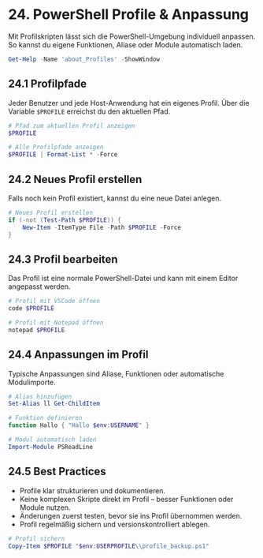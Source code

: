 # 24. PowerShell Profile & Anpassung

Mit Profilskripten lässt sich die PowerShell-Umgebung individuell anpassen. So kannst du eigene Funktionen, Aliase oder Module automatisch laden.

```powershell
Get-Help -Name 'about_Profiles' -ShowWindow
```

## 24.1 Profilpfade

Jeder Benutzer und jede Host-Anwendung hat ein eigenes Profil. Über die Variable `$PROFILE` erreichst du den aktuellen Pfad.

```powershell
# Pfad zum aktuellen Profil anzeigen
$PROFILE

# Alle Profilpfade anzeigen
$PROFILE | Format-List * -Force
```

## 24.2 Neues Profil erstellen

Falls noch kein Profil existiert, kannst du eine neue Datei anlegen.

```powershell
# Neues Profil erstellen
if (-not (Test-Path $PROFILE)) {
    New-Item -ItemType File -Path $PROFILE -Force
}
```

## 24.3 Profil bearbeiten

Das Profil ist eine normale PowerShell-Datei und kann mit einem Editor angepasst werden.

```powershell
# Profil mit VSCode öffnen
code $PROFILE

# Profil mit Notepad öffnen
notepad $PROFILE
```

## 24.4 Anpassungen im Profil

Typische Anpassungen sind Aliase, Funktionen oder automatische Modulimporte.

```powershell
# Alias hinzufügen
Set-Alias ll Get-ChildItem

# Funktion definieren
function Hallo { "Hallo $env:USERNAME" }

# Modul automatisch laden
Import-Module PSReadLine
```

## 24.5 Best Practices

* Profile klar strukturieren und dokumentieren.
* Keine komplexen Skripte direkt im Profil – besser Funktionen oder Module nutzen.
* Änderungen zuerst testen, bevor sie ins Profil übernommen werden.
* Profil regelmäßig sichern und versionskontrolliert ablegen.

```powershell
# Profil sichern
Copy-Item $PROFILE "$env:USERPROFILE\\profile_backup.ps1"
```
